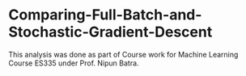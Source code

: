 # Comparing-Full-Batch-and-Stochastic-Gradient-Descent
This analysis was done as part of Course work for Machine Learning Course ES335 under Prof. Nipun Batra.
